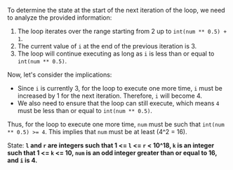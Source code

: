 To determine the state at the start of the next iteration of the loop, we need to analyze the provided information:

1. The loop iterates over the range starting from 2 up to `int(num ** 0.5) + 1`.
2. The current value of `i` at the end of the previous iteration is 3.
3. The loop will continue executing as long as `i` is less than or equal to `int(num ** 0.5)`.

Now, let's consider the implications:

- Since `i` is currently 3, for the loop to execute one more time, `i` must be increased by 1 for the next iteration. Therefore, `i` will become 4.
- We also need to ensure that the loop can still execute, which means `4` must be less than or equal to `int(num ** 0.5)`.

Thus, for the loop to execute one more time, `num` must be such that `int(num ** 0.5) >= 4`. This implies that `num` must be at least \(4^2 = 16\).

State: **`l` and `r` are integers such that 1 <= `l` <= `r` < 10^18, `k` is an integer such that 1 <= `k` <= 10, `num` is an odd integer greater than or equal to 16, and `i` is 4.**